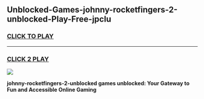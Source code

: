 
## Unblocked-Games-johnny-rocketfingers-2-unblocked-Play-Free-jpclu
<h3>
<a href="https://premium76.site?title=johnny-rocketfingers-2-unblocked&ref=18A1">CLICK TO PLAY</a></h3>
<hr>

<h3>
<a href="https://premium76.site?title=johnny-rocketfingers-2-unblocked&ref=18A1">CLICK 2 PLAY</a>
  
</h3>

<a href="https://premium76.site?title=johnny-rocketfingers-2-unblocked&ref=18A1"><img src="https://clearcache.store/games.png"></a>


**johnny-rocketfingers-2-unblocked games unblocked: Your Gateway to Fun and Accessible Online Gaming**
